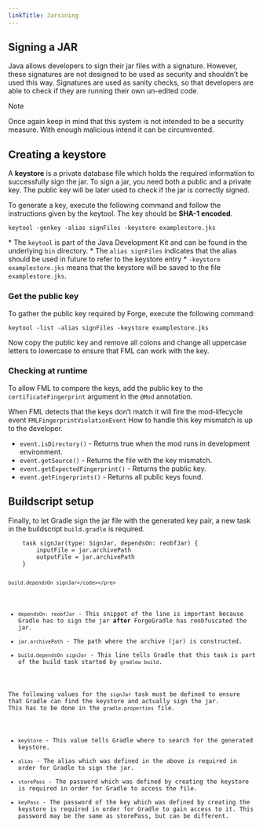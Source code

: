 ```yaml
---
linkTitle: Jarsining
---
```


<article class="docs-entry">
<h1 id="signing-a-jar">Signing a JAR<a class="headerlink" href="#signing-a-jar" title="Permanent link"> </a></h1>
<p>Java allows developers to sign their jar files with a signature. However, these signatures are not designed 
to be used as security and shouldn&rsquo;t be used this way. Signatures are used as sanity checks, so that developers
are able to check if they are running their own un-edited code.</p>
<div class="admonition note">
<p class="admonition-title">Note</p>
<p>Once again keep in mind that this system is not intended to be a security measure. With enough malicious intend it can be circumvented.</p>
</div>
<h2 id="creating-a-keystore">Creating a keystore<a class="headerlink" href="#creating-a-keystore" title="Permanent link"> </a></h2>
<p>A <strong>keystore</strong> is a private database file which holds the required information to successfully sign the jar.
To sign a jar, you need both a public and a private key. The public key will be later used to check if the
jar is correctly signed.</p>
<p>To generate a key, execute the following command and follow the instructions given by the keytool.
The key should be <strong>SHA-1 encoded</strong>.
<pre class="highlight"><code class="language-shell">keytool -genkey -alias signFiles -keystore examplestore.jks</code></pre>
* The <code>keytool</code> is part of the Java Development Kit and can be found in the underlying <code>bin</code> directory.
* The <code>alias signFiles</code> indicates that the alias should be used in future to refer to the keystore entry
* <code>-keystore examplestore.jks</code> means that the keystore will be saved to the file <code>examplestore.jks</code>.
<h3 id="get-the-public-key">Get the public key<a class="headerlink" href="#get-the-public-key" title="Permanent link"> </a></h3>
<p>To gather the public key required by Forge, execute the following command:
<pre class="highlight"><code class="language-shell">keytool -list -alias signFiles -keystore examplestore.jks</code></pre>
Now copy the public key and remove all colons and change all uppercase letters to lowercase to ensure
that FML can work with the key.
<h3 id="checking-at-runtime">Checking at runtime<a class="headerlink" href="#checking-at-runtime" title="Permanent link"> </a></h3>
<p>To allow FML to compare the keys, add the public key to the <code>certificateFingerprint</code> argument in the <code>@Mod</code> annotation.</p>
<p>When FML detects that the keys don&rsquo;t match it will fire the mod-lifecycle event <code>FMLFingerprintViolationEvent</code> How to 
handle this key mismatch is up to the developer.</p>
<ul>
<li><code>event.isDirectory()</code> - Returns true when the mod runs in development environment.</li>
<li><code>event.getSource()</code> - Returns the file with the key mismatch.</li>
<li><code>event.getExpectedFingerprint()</code> - Returns the public key.</li>
<li><code>event.getFingerprints()</code> - Returns all public keys found.</li>
</ul>
<h2 id="buildscript-setup">Buildscript setup<a class="headerlink" href="#buildscript-setup" title="Permanent link"> </a></h2>
<p>Finally, to let Gradle sign the jar file with the generated key pair, a new task in the
buildscript <code>build.gradle</code> is required.</p>
<pre class="highlight"><code class="language-groovy">    task signJar(type: SignJar, dependsOn: reobfJar) {
        inputFile = jar.archivePath
        outputFile = jar.archivePath
    }

    build.dependsOn signJar</code></pre>

<ul>
<li><code>dependsOn: reobfJar</code> - This snippet of the line is important because Gradle has to sign the jar <strong>after</strong> ForgeGradle has reobfuscated the jar.</li>
<li><code>jar.archivePath</code> - The path where the archive (jar) is constructed.</li>
<li><code>build.dependsOn signJar</code> - This line tells Gradle that this task is part of the build task started by <code>gradlew build</code>.</li>
</ul>
<p>The following values for the <code>signJar</code> task must be defined to ensure that Gradle can find the keystore and actually sign the jar.
This has to be done in the <code>gradle.properties</code> file.</p>
<ul>
<li><code>keyStore</code> - This value tells Gradle where to search for the generated keystore.</li>
<li><code>alias</code> - The alias which was defined in the above is required in order for Gradle to sign the jar.</li>
<li><code>storePass</code> - The password which was defined by creating the keystore is required in order for Gradle to access the file.</li>
<li><code>keyPass</code> - The password of the key which was defined by creating the keystore is required in order for Gradle to gain access to it. This password may be the same as storePass, but can be different.</li>
</ul>
</article>